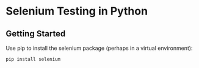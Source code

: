 # Selenium Testing in Python

## Getting Started

Use pip to install the selenium package (perhaps in a virtual environment):

`pip install selenium`

